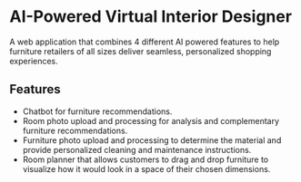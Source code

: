 # AI-Powered Virtual Interior Designer

A web application that combines 4 different AI powered features to help furniture retailers of all sizes deliver seamless, personalized shopping experiences.

## Features

- Chatbot for furniture recommendations.
- Room photo upload and processing for analysis and complementary furniture recommendations.
- Furniture photo upload and processing to determine the material and provide personalized cleaning and maintenance instructions.
- Room planner that allows customers to drag and drop furniture to visualize how it would look in a space of their chosen dimensions.


